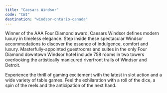 ```yaml
---
title: "Caesars Windsor"
code: "CWI"
destination: "windsor-ontario-canada"
---
```


Winner of the AAA Four Diamond award, Caesars Windsor defines modern luxury in timeless elegance. Step inside these spectacular Windsor accommodations to discover the essence of indulgence, comfort and luxury. Masterfully-appointed guestrooms and suites in the only Four Diamond downtown Windsor hotel include 758 rooms in two towers overlooking the artistically manicured riverfront trails of Windsor and Detroit.

Experience the thrill of gaming excitement with the latest in slot action and a wide variety of table games. Feel the exhilaration with a roll of the dice, a spin of the reels and the anticipation of the next hand.
  